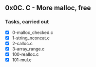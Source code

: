 ## 0x0C. C - More malloc, free
### Tasks, carried out
- [x] 0-malloc_checked.c
- [x] 1-string_nconcat.c
- [x] 2-calloc.c
- [x] 3-array_range.c
- [x] 100-realloc.c
- [x] 101-mul.c

